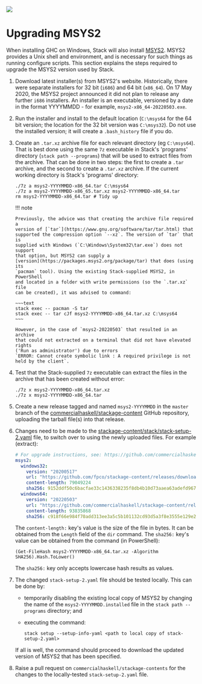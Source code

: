 <div class="hidden-warning"><a href="https://docs.haskellstack.org/"><img src="https://cdn.jsdelivr.net/gh/commercialhaskell/stack/doc/img/hidden-warning.svg"></a></div>

# Upgrading MSYS2

When installing GHC on Windows, Stack will also install
[MSYS2](http://www.msys2.org/). MSYS2 provides a Unix shell and environment, and
is necessary for such things as running configure scripts. This section explains
the steps required to upgrade the MSYS2 version used by Stack.

1.  Download latest installer(s) from MSYS2's website. Historically, there were
    separate installers for 32 bit (`i686`) and 64 bit (`x86_64`). On
    17 May 2020, the MSYS2 project announced it did not plan to release any
    further `i686` installers. An installer is an executable, versioned by a
    date in the format YYYYMMDD - for example, `msys2-x86_64-20220503.exe`.

2.  Run the installer and install to the default location (`C:\msys64` for the
    64 bit version; the location for the 32 bit version was `C:\msys32`). Do not
    use the installed version; it will create a `.bash_history` file if you do.

3.  Create an `.tar.xz` archive file for each relevant directory (eg
    `C:\msys64`). That is best done using the same `7z` executable in Stack's
    'programs' directory (`stack path --programs`) that will be used to extract
    files from the archive. That can be done in two steps: the first to create a
    `.tar` archive, and the second to create a `.tar.xz` archive. If the current
    working directory is Stack's 'programs' directory:

    ~~~text
    ./7z a msys2-YYYYMMDD-x86_64.tar C:\msys64
    ./7z a msys2-YYYYMMDD-x86_65.tar.xz msys2-YYYYMMDD-x86_64.tar
    rm msys2-YYYYMMDD-x86_64.tar # Tidy up
    ~~~

    !!! note

        Previously, the advice was that creating the archive file required a
        version of [`tar`](https://www.gnu.org/software/tar/tar.html) that
        supported the compression option `--xz`. The version of `tar` that is
        supplied with Windows (`C:\Windows\System32\tar.exe`) does not support
        that option, but MSYS2 can supply a
        [version](https://packages.msys2.org/package/tar) that does (using its
        `pacman` tool). Using the existing Stack-supplied MSYS2, in PowerShell
        and located in a folder with write permissions (so the `.tar.xz` file
        can be created), it was advised to command:

        ~~~text
        stack exec -- pacman -S tar
        stack exec -- tar cJf msys2-YYYYMMDD-x86_64.tar.xz C:\msys64
        ~~~

        However, in the case of `msys2-20220503` that resulted in an archive
        that could not extracted on a terminal that did not have elevated rights
        ('Run as administrator') due to errors
        `ERROR: Cannot create symbolic link : A required privilege is not held by the client`.

4.  Test that the Stack-supplied `7z` executable can extract the files in the
    archive that has been created without error:

    ~~~test
    ./7z x msys2-YYYYMMDD-x86_64.tar.xz
    ./7z x msys2-YYYYMMDD-x86_64.tar
    ~~~

5.  Create a new release tagged and named `msys2-YYYYMMDD` in the `master`
    branch of the
    [commercialhaskell/stackage-content](https://github.com/commercialhaskell/stackage-content)
    GitHub repository, uploading the tarball file(s) into that release.

6.  Changes need to be made to the
    [stackage-content/stack/stack-setup-2.yaml](https://github.com/commercialhaskell/stackage-content/blob/master/stack/stack-setup-2.yaml)
    file, to switch over to using the newly uploaded files. For example
    (extract):

    ~~~yaml
    # For upgrade instructions, see: https://github.com/commercialhaskell/stack/blob/stable/doc/maintainers/msys.md
    msys2:
      windows32:
        version: "20200517"
        url: "https://github.com/fpco/stackage-content/releases/download/20200517/msys2-20200517-i686.tar.xz"
        content-length: 79049224
        sha256: 9152ddf50c6bacfae33c1436338235f8db4b10d73aaea63adefd96731fb0bceb
      windows64:
        version: "20220503"
        url: "https://github.com/commercialhaskell/stackage-content/releases/download/msys2-20220503/msys2-20220503-x86_64.tar.xz"
        content-length: 93835868
        sha256: c918f66e984f70add313ee3a5c5b101132cd93d5a3f8e3555e129e2d3dcb3718
    ~~~

    The `content-length:` key's value is the size of the file in bytes. It can
    be obtained from the `Length` field of the `dir` command. The `sha256:`
    key's value can be obtained from the command (in PowerShell):

    ~~~text
    (Get-FileHash msys2-YYYYMMDD-x86_64.tar.xz -Algorithm SHA256).Hash.ToLower()
    ~~~

    The `sha256:` key only accepts lowercase hash results as values.

7.  The changed `stack-setup-2.yaml` file should be tested locally. This can be
    done by:

    * temporarily disabling the existing local copy of MSYS2 by changing the
      name of the `msys2-YYYYMMDD.installed` file in the `stack path --programs`
      directory; and

    * executing the command:

        ~~~text
        stack setup --setup-info-yaml <path to local copy of stack-setup-2.yaml>
        ~~~

    If all is well, the command should proceed to download the updated version
    of MSYS2 that has been specified.

8.  Raise a pull request on `commercialhaskell/stackage-contents` for the
    changes to the locally-tested `stack-setup-2.yaml` file.
